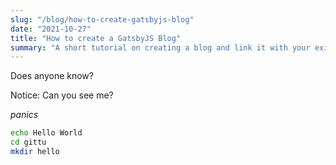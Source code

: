 ```yaml
---
slug: "/blog/how-to-create-gatsbyjs-blog"
date: "2021-10-27"
title: "How to create a GatsbyJS Blog"
summary: "A short tutorial on creating a blog and link it with your existing GatsbyJS site"
---
```


Does anyone know?

<p class="blog-notice-yellow">Notice: Can you see me?</p>

*panics*

```bash
echo Hello World
cd gittu
mkdir hello
```
